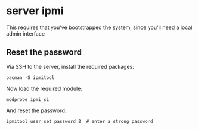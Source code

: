 server ipmi
==========

This requires that you've bootstrapped the system, since you'll need a local admin interface

## Reset the password

Via SSH to the server, install the required packages:

```
pacman -S ipmitool
```

Now load the required module:

```
modprobe ipmi_si
```

And reset the password:

```
ipmitool user set password 2  # enter a strong password
```

